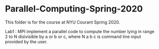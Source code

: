 # Parallel-Computing-Spring-2020

This folder is for the course <Special Topic: Parallel Computing> at NYU Courant Spring 2020.

Lab1 : MPI implement a parallel code to compute the number lying in range 2 to N disivisible by a or b or c, where N a b c is command line input provided by the user.
